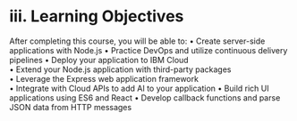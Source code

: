 # iii.	Learning Objectives
After completing this course, you will be able to:
•	Create server-side applications with Node.js 
•	Practice DevOps and utilize continuous delivery pipelines 
•	Deploy your application to IBM Cloud  
•	Extend your Node.js application with third-party packages  
•	Leverage the Express web application framework  
•	Integrate with Cloud APIs to add AI to your application 
•	Build rich UI applications using ES6 and React 
•	Develop callback functions and parse JSON data from HTTP messages 
